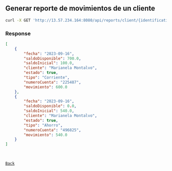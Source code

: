 ## Generar reporte de movimientos de un cliente

```sh
curl -X GET 'http://13.57.234.164:8080/api/reports/client/{identification}?startDate=2023-09-01&endDate=2023-09-16' 
```

### Response

```json
[
    {
        "fecha": "2023-09-16",
        "saldoDisponible": 700.0,
        "saldoInicial": 100.0,
        "cliente": "Marianela Montalvo",
        "estado": true,
        "tipo": "Corriente",
        "numeroCuenta": "225487",
        "movimiento": 600.0
    },
    {
        "fecha": "2023-09-16",
        "saldoDisponible": 0.0,
        "saldoInicial": 540.0,
        "cliente": "Marianela Montalvo",
        "estado": true,
        "tipo": "Ahorro",
        "numeroCuenta": "496825",
        "movimiento": 540.0
    }
]
```

<br>

[`Back`](../README.md)